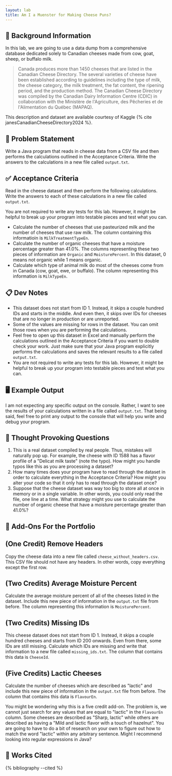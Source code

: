 ```yaml
---
layout: lab
title: Am I a Muenster for Making Cheese Puns?
---
```


## 🔖 Background Information

In this lab, we are going to use a data dump from a comprehensive database dedicated solely to Canadian cheeses made from cow, goat, sheep, or buffalo milk.

> Canada produces more than 1450 cheeses that are listed in the Canadian Cheese Directory. The several varieties of cheese have been established according to guidelines including the type of milk, the cheese category, the milk treatment, the fat content, the ripening period, and the production method. The Canadian Cheese Directory was compiled by the Canadian Dairy Information Centre (CDIC) in collaboration with the Ministère de l'Agriculture, des Pêcheries et de l'Alimentation du Québec (MAPAQ).

This description and dataset are available courtesy of Kaggle {% cite janesCanadianCheeseDirectory2024 %}.

## 🎯 Problem Statement

Write a Java program that reads in cheese data from a CSV file and then performs the calculations outlined in the Acceptance Criteria. Write the answers to the calculations in a new file called `output.txt`.

## ✅ Acceptance Criteria

Read in the cheese dataset and then perform the following calculations. Write the answers to each of these calculations in a new file called `output.txt`.

You are not required to write any tests for this lab. However, it might be helpful to break up your program into testable pieces and test what you can.

* Calculate the number of cheeses that use pasteurized milk and the number of cheeses that use raw milk. The column containing this informatioin is `MilkTreatmentTypeEn`.
* Calculate the number of organic cheeses that have a moisture percentage greater than 41.0%. The columns representing these two pieces of information are `Organic` and `MoisturePercent`. In this dataset, 0 means not organic while 1 means organic.
* Calculate which type of animal milk do most of the cheeses come from in Canada (cow, goat, ewe, or buffalo). The column representing this information is `MilkTypeEn`.

## 📋 Dev Notes

* This dataset does not start from ID 1. Instead, it skips a couple hundred IDs and starts in the middle. And even then, it skips over IDs for cheeses that are no longer in production or are unreported.
* Some of the values are missing for rows in the dataset. You can omit those rows when you are performing the calculations.
* Feel free to open up this dataset in Excel and manually perform the calculations outlined in the Acceptance Criteria if you want to double check your work. Just make sure that your Java program explicitly performs the calculations and saves the relevant results to a file called `output.txt`.
* You are not required to write any tests for this lab. However, it might be helpful to break up your program into testable pieces and test what you can.

## 🖥️ Example Output

I am not expecting any specific output on the console. Rather, I want to see the results of your calculations written in a file called `output.txt`. That being said, feel free to print any output to the console that will help you write and debug your program.

## 📝 Thought Provoking Questions

1. This is a real dataset compiled by real people. Thus, mistakes will naturally pop up. For example, the cheese with ID 1588 has a flavor profile of a "Delicat milk taste" (note the typo). How might you handle typos like this as you are processing a dataset?
2. How many times does your program have to read through the dataset in order to calculate everything in the Acceptance Criteria? How might you alter your code so that it only has to read through the dataset once?
3. Suppose that the cheese dataset was way too big to store all at once in memory or in a single variable. In other words, you could only read the file, one line at a time. What strategy might you use to calculate the number of organic cheese that have a moisture percentage greater than 41.0%?

## 💼 Add-Ons For the Portfolio

## (One Credit) Remove Headers

Copy the cheese data into a new file called `cheese_without_headers.csv`. This CSV file should not have any headers. In other words, copy everything except the first row.

## (Two Credits) Average Moisture Percent

Calculate the average moisture percent of all of the cheeses listed in the dataset. Include this new piece of information in the `output.txt` file from before. The column representing this information is `MoisturePercent`.

## (Two Credits) Missing IDs

This cheese dataset does not start from ID 1. Instead, it skips a couple hundred cheeses and starts from ID 200 onwards. Even from there, some IDs are still missing. Calculate which IDs are missing and write that information to a new file called `missing_ids.txt`. The column that contains this data is `CheeseId`.

## (Five Credits) Lactic Cheeses

Calculate the number of cheeses which are described as "lactic" and include this new piece of information in the `output.txt` file from before. The column that contains this data is `FlavourEn`.

You might be wondering why this is a five credit add-on. The problem is, we cannot just search for any values that are equal to "lactic" in the `FlavourEn` column. Some cheeses are described as "Sharp, lactic" while others are described as having a "Mild and lactic flavor with a touch of hazelnut". You are going to have to do a bit of research on your own to figure out how to match the word "lactic" within any arbitrary sentence. Might I recommend looking into regular expressions in Java?

## 📘 Works Cited

{% bibliography --cited %}
